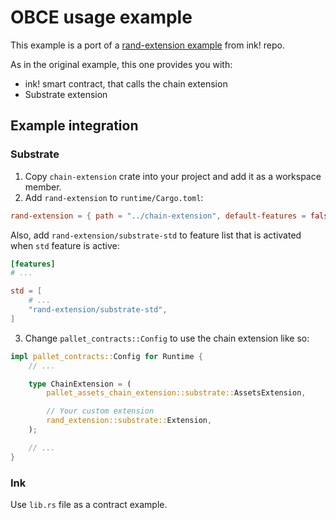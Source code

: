# OBCE usage example

This example is a port of a [rand-extension example](https://github.com/paritytech/ink/tree/master/examples/rand-extension) from ink! repo.

As in the original example, this one provides you with:

* ink! smart contract, that calls the chain extension
* Substrate extension

## Example integration

### Substrate

1. Copy `chain-extension` crate into your project and add it as a workspace member.
2. Add `rand-extension` to `runtime/Cargo.toml`:

```toml
rand-extension = { path = "../chain-extension", default-features = false, features = ["substrate"] }
```

Also, add `rand-extension/substrate-std` to feature list that is activated
when `std` feature is active:

```toml
[features]
# ...

std = [
    # ...
    "rand-extension/substrate-std",
]
```

3. Change `pallet_contracts::Config` to use the chain extension like so:

```rust
impl pallet_contracts::Config for Runtime {
    // ...

    type ChainExtension = (
        pallet_assets_chain_extension::substrate::AssetsExtension,

        // Your custom extension
        rand_extension::substrate::Extension,
    );

    // ...
}
```

### Ink

Use `lib.rs` file as a contract example.
